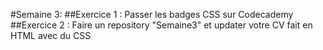 #Semaine 3:
##Exercice 1 : 
Passer les badges CSS sur Codecademy
##Exercice 2 : 
Faire un repository "Semaine3" et updater votre CV fait en HTML avec du CSS

